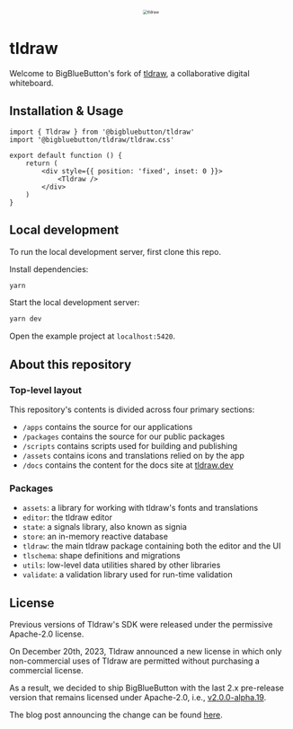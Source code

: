 <div alt style="text-align: center; transform: scale(.5);">
	<picture>
		<source media="(prefers-color-scheme: dark)" srcset="https://raw.githubusercontent.com/tldraw/tldraw/main/assets/github-hero-dark-draw.png" />
		<img alt="tldraw" src="https://raw.githubusercontent.com/tldraw/tldraw/main/assets/github-hero-light-draw.png" />
	</picture>
</div>

# tldraw

Welcome to BigBlueButton's fork of [tldraw](https://tldraw.com), a collaborative digital whiteboard.

## Installation & Usage

```tsx
import { Tldraw } from '@bigbluebutton/tldraw'
import '@bigbluebutton/tldraw/tldraw.css'

export default function () {
	return (
		<div style={{ position: 'fixed', inset: 0 }}>
			<Tldraw />
		</div>
	)
}
```

## Local development

To run the local development server, first clone this repo.

Install dependencies:

```bash
yarn
```

Start the local development server:

```bash
yarn dev
```

Open the example project at `localhost:5420`.

## About this repository

### Top-level layout

This repository's contents is divided across four primary sections:

- `/apps` contains the source for our applications
- `/packages` contains the source for our public packages
- `/scripts` contains scripts used for building and publishing
- `/assets` contains icons and translations relied on by the app
- `/docs` contains the content for the docs site at [tldraw.dev](https://tldraw.dev)

### Packages

- `assets`: a library for working with tldraw's fonts and translations
- `editor`: the tldraw editor
- `state`: a signals library, also known as signia
- `store`: an in-memory reactive database
- `tldraw`: the main tldraw package containing both the editor and the UI
- `tlschema`: shape definitions and migrations
- `utils`: low-level data utilities shared by other libraries
- `validate`: a validation library used for run-time validation

## License

Previous versions of Tldraw's SDK were released under the permissive Apache-2.0 license.

On December 20th, 2023, Tldraw announced a new license in which only non-commercial uses of Tldraw are permitted without purchasing a commercial license.

As a result, we decided to ship BigBlueButton with the last 2.x pre-release version that remains licensed under Apache-2.0, i.e., [v2.0.0-alpha.19](https://github.com/tldraw/tldraw/releases/tag/v2.0.0-alpha.19).

The blog post announcing the change can be found [here](https://tldraw.substack.com/p/license-updates-for-the-tldraw-sdk).
